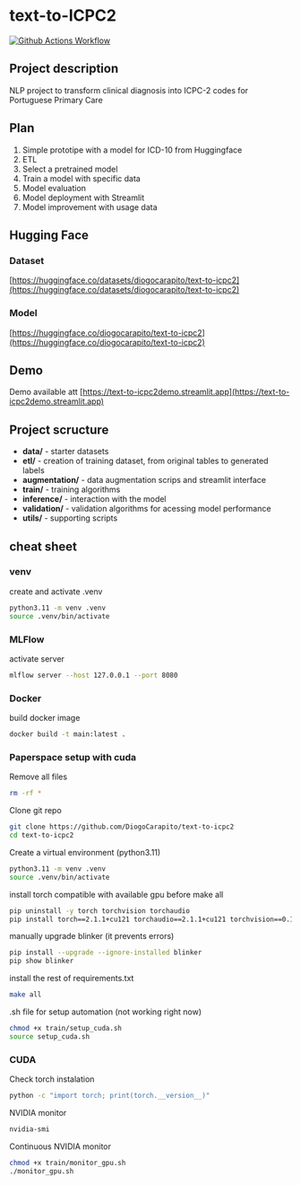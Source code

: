 # text-to-ICPC2

[![Github Actions Workflow](https://github.com/DiogoCarapito/text-to-icpc2/actions/workflows/main.yaml/badge.svg)](https://github.com/DiogoCarapito/text-to-icpc2/actions/workflows/main.yaml)

## Project description

NLP project to transform clinical diagnosis into ICPC-2 codes for Portuguese Primary Care

## Plan

1. Simple prototipe with a model for ICD-10 from Huggingface
2. ETL
3. Select a pretrained model
4. Train a model with specific data
5. Model evaluation
6. Model deployment with Streamlit
7. Model improvement with usage data

## Hugging Face

### Dataset

[https://huggingface.co/datasets/diogocarapito/text-to-icpc2](https://huggingface.co/datasets/diogocarapito/text-to-icpc2)

### Model

[https://huggingface.co/diogocarapito/text-to-icpc2](https://huggingface.co/diogocarapito/text-to-icpc2)

## Demo

Demo available att [https://text-to-icpc2demo.streamlit.app](https://text-to-icpc2demo.streamlit.app)

## Project scructure

- **data/** - starter datasets
- **etl/** - creation of training dataset, from original tables to generated labels
- **augmentation/** - data augmentation scrips and streamlit interface
- **train/** - training algorithms
- **inference/** - interaction with the model
- **validation/** - validation algorithms for acessing model performance
- **utils/** - supporting scripts

## cheat sheet

### venv

create and activate .venv

```bash
python3.11 -m venv .venv
source .venv/bin/activate
```

### MLFlow

activate server

```bash
mlflow server --host 127.0.0.1 --port 8080
```

### Docker

build docker image

```bash
docker build -t main:latest .
```

### Paperspace setup with cuda

Remove all files

```bash
rm -rf *
```

Clone git repo

```bash
git clone https://github.com/DiogoCarapito/text-to-icpc2
cd text-to-icpc2
```

Create a virtual environment (python3.11)

```bash
python3.11 -m venv .venv
source .venv/bin/activate
```

install torch compatible with available gpu before make all

```bash
pip uninstall -y torch torchvision torchaudio
pip install torch==2.1.1+cu121 torchaudio==2.1.1+cu121 torchvision==0.16.1+cu121 -f https://download.pytorch.org/whl/torch_stable.html
```

manually upgrade blinker (it prevents errors)

```bash
pip install --upgrade --ignore-installed blinker
pip show blinker
```

install the rest of requirements.txt

```bash
make all
```

.sh file for setup automation (not working right now)

```bash
chmod +x train/setup_cuda.sh
source setup_cuda.sh
```

### CUDA

Check torch instalation

```bash
python -c "import torch; print(torch.__version__)"
```

NVIDIA monitor

```bash
nvidia-smi
```

Continuous NVIDIA monitor

```bash
chmod +x train/monitor_gpu.sh
./monitor_gpu.sh
```
